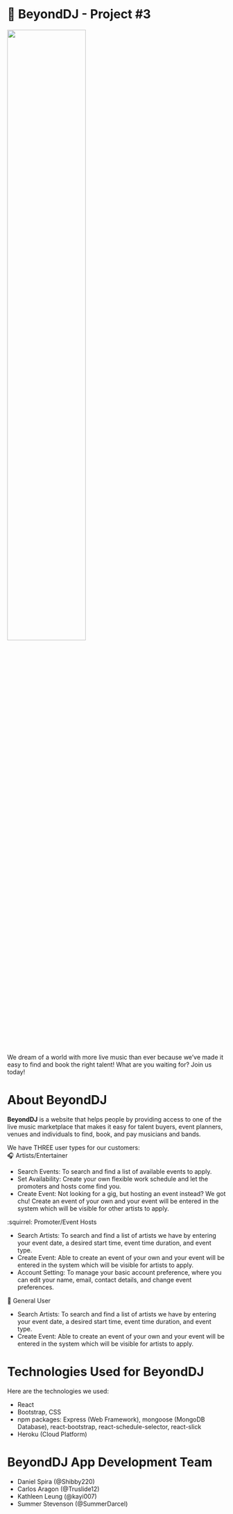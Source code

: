 # :space_invader: BeyondDJ - Project #3
<img src="https://3.imimg.com/data3/CL/AH/MY-13717014/night-party-dj-booking-500x500.jpg" width="60%"> <br/>

We dream of a world with more live music than ever because we’ve made it easy to find and book the right talent! What are you waiting for? Join us today!

# About BeyondDJ
**BeyondDJ** is a website that helps people by providing access to one of the live music marketplace that makes it easy for talent buyers, event planners, venues and individuals to find, book, and pay musicians and bands.

We have THREE user types for our customers: <br />
:headphones: Artists/Entertainer
- Search Events: To search and find a list of available events to apply. 
- Set Availability: Create your own flexible work schedule and let the promoters and hosts come find you. 
- Create Event: Not looking for a gig, but hosting an event instead? We got chu! Create an event of your own and your event will be entered in the system which will be visible for other artists to apply. 

:squirrel: Promoter/Event Hosts
- Search Artists: To search and find a list of artists we have by entering your event date, a desired start time, event time duration, and event type. 
- Create Event: Able to create an event of your own and your event will be entered in the system which will be visible for artists to apply. 
- Account Setting: To manage your basic account preference, where you can edit your name, email, contact details, and change event preferences. 

:bust_in_silhouette: General User
- Search Artists: To search and find a list of artists we have by entering your event date, a desired start time, event time duration, and event type. 
- Create Event: Able to create an event of your own and your event will be entered in the system which will be visible for artists to apply. 

# Technologies Used for BeyondDJ
Here are the technologies we used: 
- React
- Bootstrap, CSS
- npm packages: Express (Web Framework), mongoose (MongoDB Database), react-bootstrap, react-schedule-selector, react-slick
- Heroku (Cloud Platform)

# BeyondDJ App Development Team
- Daniel Spira (@Shibby220)
- Carlos Aragon (@Truslide12)
- Kathleen Leung (@kayi007)
- Summer Stevenson (@SummerDarcel)
